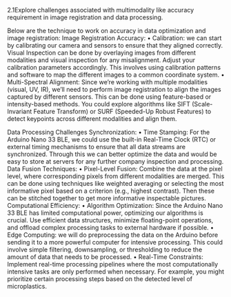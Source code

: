 2.1Explore challenges associated with multimodality like accuracy requirement in image registration 
and data processing.

Below are the technique to work on accuracy in data optimization and image registration:
 Image Registration Accuracy:
•	Calibration:  we can start by calibrating our camera and sensors to ensure that they aligned correctly. Visual Inspection can be done by overlaying images from different modalities and visual inspection for any misalignment. Adjust your calibration parameters accordingly. This involves using calibration patterns and software to map the different images to a common coordinate system.
•	Multi-Spectral Alignment: Since we’re working with multiple modalities (visual, UV, IR), we’ll need to perform image registration to align the images captured by different sensors. This can be done using feature-based or intensity-based methods. You could explore algorithms like SIFT (Scale-Invariant Feature Transform) or SURF (Speeded-Up Robust Features) to detect keypoints across different modalities and align them.

 Data Processing Challenges
              Synchronization:
•	Time Stamping: For the Arduino Nano 33 BLE, we could use the built-in Real-Time Clock (RTC) or external timing mechanisms to ensure that all data streams are synchronized. Through this we can better optimize the data and would be easy to store at servers for any further company inspection and processing.
Data Fusion Techniques:
•	Pixel-Level Fusion: Combine the data at the pixel level, where corresponding pixels from different modalities are merged. This can be done using techniques like weighted averaging or selecting the most informative pixel based on a criterion (e.g., highest contrast). Then these can be stitched together to get more informative inspectable pictures. 
Computational Efficiency:
•	Algorithm Optimization: Since the Arduino Nano 33 BLE has limited computational power, optimizing our algorithms is crucial. Use efficient data structures, minimize floating-point operations, and offload complex processing tasks to external hardware if possible.
•	Edge Computing: we will do  preprocessing the data on the Arduino before sending it to a more powerful computer for intensive processing. This could involve simple filtering, downsampling, or thresholding to reduce the amount of data that needs to be processed.
•	Real-Time Constraints: Implement real-time processing pipelines where the most computationally intensive tasks are only performed when necessary. For example, you might prioritize certain processing steps based on the detected level of microplastics.

